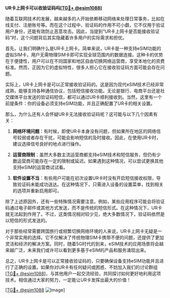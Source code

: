 **UR卡上网卡可以收验证码吗[[TG💪+ @esim1088](https://t.me/s/esim1088)]**

随着互联网技术的发展，越来越多的人开始依赖移动网络来处理日常事务，比如在线支付、注册账号等。而在这个过程中，验证码的作用不可小觑，它不仅用于验证用户身份，还能有效防止恶意攻击。因此，当提到“UR卡上网卡是否能接收验证码”时，这个问题背后其实隐藏着许多用户的实际需求和担忧。

首先，让我们明确什么是UR卡上网卡。简单来说，UR卡是一种支持eSIM功能的虚拟SIM卡，用户无需物理SIM卡即可实现全球范围内的数据连接。这种卡的优势在于便捷性，用户可以在不同国家和地区自由切换网络运营商，享受本地化的资费标准。然而，正因为它的虚拟特性，很多人担心它在接收验证码方面可能会存在问题。

实际上，UR卡上网卡是可以正常接收验证码的。这是因为现代eSIM技术已经非常成熟，能够支持各种通信协议，包括短信接收功能。无论是银行、电商平台还是社交媒体平台发送的验证码短信，都可以通过UR卡顺利接收到。当然，这里有一个前提条件：你的设备必须支持eSIM功能，并且正确配置了UR卡的相关设置。

那么，为什么还有人会怀疑UR卡无法接收验证码呢？这可能与以下几个因素有关：

1. **网络环境问题**：有时候，即使UR卡本身没有问题，但如果所在地区的网络信号较弱或者存在干扰，可能会影响短信的及时接收。因此，在使用UR卡时，建议选择信号良好的地点进行操作。

2. **运营商限制**：虽然大多数主流运营商都支持eSIM技术和短信服务，但仍有少数运营商可能存在一定的限制或延迟。如果遇到这种情况，可以尝试更换其他支持eSIM的运营商试试看。

3. **软件设置不当**：有些用户可能在初次设置UR卡时没有开启短信接收权限，导致验证码未能成功送达。在这种情况下，只需进入设备的设置菜单，找到相关的选项并重新启用即可。

除了上述原因外，还有一些特殊情况需要注意。例如，某些应用程序可能会将验证码通过电子邮件或其他方式发送，而不是传统的短信形式。在这种情况下，UR卡就无法起到作用了。不过，这类情况相对较少见，绝大多数情况下，验证码依然是以短信的形式发送的。

对于那些经常需要跨国旅行或频繁切换网络环境的人来说，UR卡上网卡无疑是一个非常实用的选择。它不仅解决了传统物理SIM卡携带不便的问题，还提供了更加灵活和经济的解决方案。同时，随着5G时代的到来，eSIM技术的应用场景将会越来越广泛，未来我们或许可以看到更多基于eSIM的产品和服务涌现出来。

总之，UR卡上网卡是可以正常接收验证码的，只要确保设备支持eSIM功能并且进行了正确的设置。如果你对UR卡有任何疑问或困惑，不妨加入我们的讨论群组[[TG💪+ @esim1088](https://t.me/s/esim1088)]，与其他用户一起交流经验，共同探讨如何更好地利用这项技术。相信通过大家的努力，一定能让UR卡发挥出最大的价值！

[[TG💪+ @esim1088](https://t.me/s/esim1088) ![Image](https://i.postimg.cc/4NQfJmqS/Snipaste-2025-05-13-00-14-12.png)]